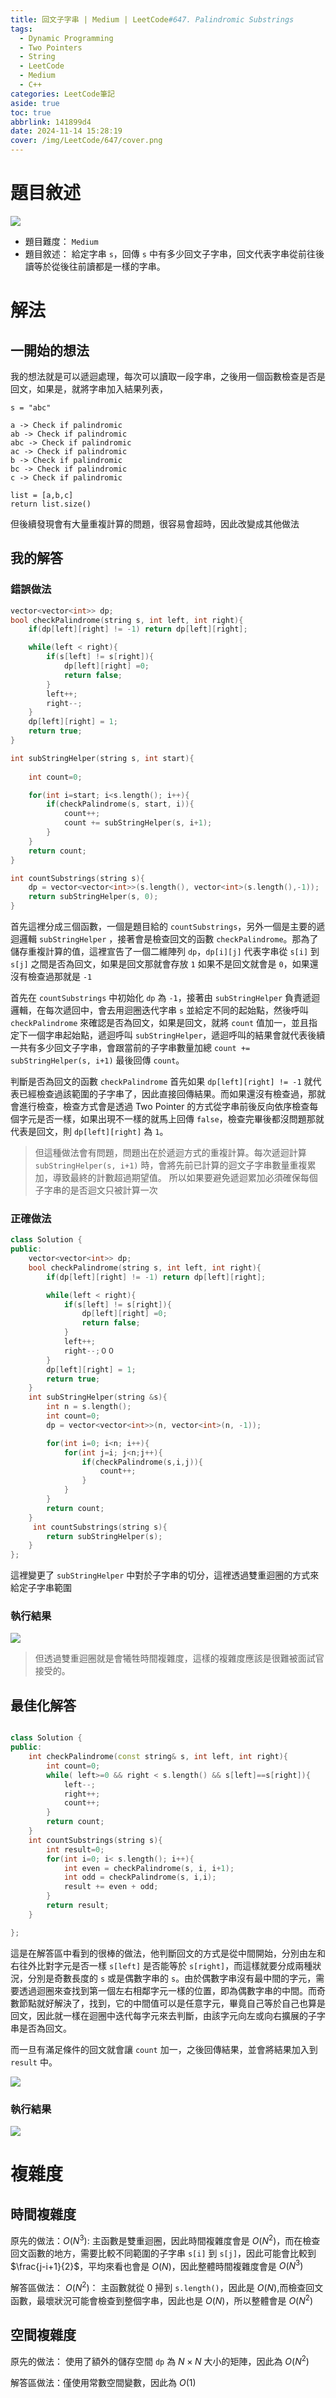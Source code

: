```yaml
---
title: 回文子字串 | Medium | LeetCode#647. Palindromic Substrings
tags:
  - Dynamic Programming
  - Two Pointers
  - String
  - LeetCode
  - Medium
  - C++
categories: LeetCode筆記
aside: true
toc: true
abbrlink: 141899d4
date: 2024-11-14 15:28:19
cover: /img/LeetCode/647/cover.png
---
```


# 題目敘述

![](/img/LeetCode/647/question.jpeg)

- 題目難度： `Medium`
- 題目敘述： 給定字串 `s`，回傳 `s` 中有多少回文子字串，回文代表字串從前往後讀等於從後往前讀都是一樣的字串。

# 解法

## 一開始的想法

我的想法就是可以遞迴處理，每次可以讀取一段字串，之後用一個函數檢查是否是回文，如果是，就將字串加入結果列表，

```Ex
s = "abc"

a -> Check if palindromic
ab -> Check if palindromic
abc -> Check if palindromic
ac -> Check if palindromic
b -> Check if palindromic
bc -> Check if palindromic
c -> Check if palindromic

list = [a,b,c]
return list.size()

```

但後續發現會有大量重複計算的問題，很容易會超時，因此改變成其他做法

## 我的解答

### 錯誤做法


```cpp
vector<vector<int>> dp;
bool checkPalindrome(string s, int left, int right){
    if(dp[left][right] != -1) return dp[left][right];

    while(left < right){
        if(s[left] != s[right]){
            dp[left][right] =0;
            return false;
        }
        left++;
        right--;
    }
    dp[left][right] = 1;
    return true;
}   

int subStringHelper(string s, int start){
    
    int count=0;

    for(int i=start; i<s.length(); i++){
        if(checkPalindrome(s, start, i)){
            count++;
            count += subStringHelper(s, i+1);
        }
    }
    return count;
}

int countSubstrings(string s){
    dp = vector<vector<int>>(s.length(), vector<int>(s.length(),-1));
    return subStringHelper(s, 0);
}
```

首先這裡分成三個函數，一個是題目給的 `countSubstrings`，另外一個是主要的遞迴邏輯 `subStringHelper` ，接著會是檢查回文的函數 `checkPalindrome`。那為了儲存重複計算的值，這裡宣告了一個二維陣列 `dp`，`dp[i][j]` 代表字串從 `s[i]` 到 `s[j]` 之間是否為回文，如果是回文那就會存放 `1` 如果不是回文就會是 `0`，如果還沒有檢查過那就是 `-1`

首先在 `countSubstrings` 中初始化 `dp` 為 `-1`，接著由 `subStringHelper` 負責遞迴邏輯，在每次遞回中，會去用迴圈迭代字串 `s` 並給定不同的起始點，然後呼叫 `checkPalindrome` 來確認是否為回文，如果是回文，就將 `count` 值加一，並且指定下一個字串起始點，遞迴呼叫 `subStringHelper`，遞迴呼叫的結果會就代表後續一共有多少回文子字串，會跟當前的子字串數量加總 `count += subStringHelper(s, i+1)` 最後回傳 `count`。

判斷是否為回文的函數 `checkPalindrome` 首先如果 `dp[left][right] != -1` 就代表已經檢查過該範圍的子字串了，因此直接回傳結果。而如果還沒有檢查過，那就會進行檢查，檢查方式會是透過 Two Pointer  的方式從字串前後反向依序檢查每個字元是否一樣，如果出現不一樣的就馬上回傳 `false`，檢查完畢後都沒問題那就代表是回文，則 `dp[left][right]` 為 `1`。

> 但這種做法會有問題，問題出在於遞迴方式的重複計算。每次遞迴計算 `subStringHelper(s, i+1)` 時，會將先前已計算的迴文子字串數量重複累加，導致最終的計數超過期望值。 所以如果要避免遞迴累加必須確保每個子字串的是否迴文只被計算一次

### 正確做法

```cpp
class Solution {
public:
    vector<vector<int>> dp;
    bool checkPalindrome(string s, int left, int right){
        if(dp[left][right] != -1) return dp[left][right];

        while(left < right){
            if(s[left] != s[right]){
                dp[left][right] =0;
                return false;
            }
            left++;
            right--;００
        }
        dp[left][right] = 1;
        return true;
    }   
    int subStringHelper(string &s){
        int n = s.length();
        int count=0;
        dp = vector<vector<int>>(n, vector<int>(n, -1));

        for(int i=0; i<n; i++){
            for(int j=i; j<n;j++){
                if(checkPalindrome(s,i,j)){
                    count++;
                }
            }
        }
        return count;
    }
     int countSubstrings(string s){
        return subStringHelper(s);
    }
};
```

這裡變更了 `subStringHelper` 中對於子字串的切分，這裡透過雙重迴圈的方式來給定子字串範圍


### 執行結果

![](/img/LeetCode/647/result.jpeg)

> 但透過雙重迴圈就是會犧牲時間複雜度，這樣的複雜度應該是很難被面試官接受的。

## 最佳化解答

```cpp

class Solution {
public:
    int checkPalindrome(const string& s, int left, int right){
        int count=0;
        while( left>=0 && right < s.length() && s[left]==s[right]){
            left--;
            right++;
            count++;
        }
        return count;
    }
    int countSubstrings(string s){
        int result=0;
        for(int i=0; i< s.length(); i++){
            int even = checkPalindrome(s, i, i+1);
            int odd = checkPalindrome(s, i,i);
            result += even + odd;
        }
        return result;
    }

};
```

這是在解答區中看到的很棒的做法，他判斷回文的方式是從中間開始，分別由左和右往外比對字元是否一樣 `s[left]` 是否能等於 `s[right]`，而這樣就要分成兩種狀況，分別是奇數長度的 `s` 或是偶數字串的 `s`。由於偶數字串沒有最中間的字元，需要透過迴圈來查找到第一個左右相鄰字元一樣的位置，即為偶數字串的中間。而奇數節點就好解決了，找到，它的中間值可以是任意字元，畢竟自己等於自己也算是回文，因此就一樣在迴圈中迭代每字元來去判斷，由該字元向左或向右擴展的子字串是否為回文。

而一旦有滿足條件的回文就會讓 `count` 加一，之後回傳結果，並會將結果加入到 `result` 中。

![](/img/LeetCode/647/string.png)

### 執行結果

![](/img/LeetCode/647/result2.jpeg)

# 複雜度

## 時間複雜度

原先的做法：$O(N^3)$: 主函數是雙重迴圈，因此時間複雜度會是 $O(N^2)$，而在檢查回文函數的地方，需要比較不同範圍的子字串 `s[i]` 到 `s[j]`，因此可能會比較到 $\frac{j-i+1}{2}$，平均來看也會是 $O(N)$，因此整體時間複雜度會是 $O(N^3)$

解答區做法： $O(N^2)$： 主函數就從 0 掃到 `s.length()`，因此是 $O(N)$,而檢查回文函數，最壞狀況可能會檢查到整個字串，因此也是 $O(N)$，所以整體會是 $O(N^2)$

## 空間複雜度

原先的做法： 使用了額外的儲存空間 `dp` 為 $N \times N$ 大小的矩陣，因此為 $O(N^2)$


解答區做法：僅使用常數空間變數，因此為 $O(1)$